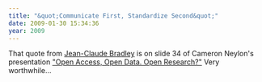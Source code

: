 ```yaml
---
title: "&quot;Communicate First, Standardize Second&quot;"
date: 2009-01-30 15:34:36
year: 2009
---
```

That quote from <a href="http://www.chemistry.drexel.edu/people/bradley/bradley.asp">Jean-Claude Bradley</a> is on slide 34 of Cameron Neylon's presentation <a href="http://www.slideshare.net/CameronNeylon/open-access-open-data-open-research-presentation">"Open Access, Open Data. Open Research?"</a> Very worthwhile...
